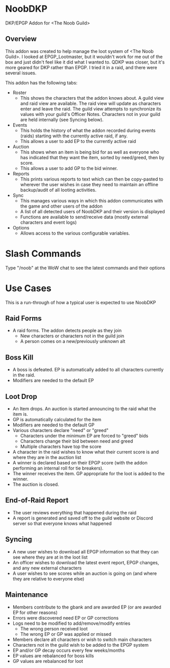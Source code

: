 # NoobDKP
DKP/EPGP Addon for &lt;The Noob Guild>

## Overview
This addon was created to help manage the loot system of &lt;The Noob Guild>. I looked at EPGP_Lootmaster, but it wouldn't work for me out of the box and just didn't feel like it did what I wanted to. QDKP was closer, but it's more geared for DKP rather than EPGP. I tried it in a raid, and there were several issues.

This addon has the following tabs:
- Roster
  - This shows the characters that the addon knows about. A guild view and raid view are available. The raid view will update as characters enter and leave the raid. The guild view attempts to synchronize its values with your guild's Officer Notes. Characters not in your guild are held internally (see Syncing below).
- Events
  - This holds the history of what the addon recorded during events (raids) starting with the currently active raid, if any.
  - This allows a user to add EP to the currently active raid
- Auction
  - This shows when an item is being bid for as well as everyone who has indicated that they want the item, sorted by need/greed, then by score.
  - This allows a user to add GP to the bid winner.
- Reports
  - This prints various reports to text which can then be copy-pasted to wherever the user wishes in case they need to maintain an offline backup/audit of all looting activities.
- Sync
  - This manages various ways in which this addon communicates with the game and other users of the addon
  - A list of all detected users of NoobDKP and their version is displayed
  - Functions are available to send/receive data (mostly external characters and event logs)
- Options
  - Allows access to the various configurable variables.

# Slash Commands
Type "/noob" at the WoW chat to see the latest commands and their options

# Use Cases
This is a run-through of how a typical user is expected to use NoobDKP

## Raid Forms
- A raid forms. The addon detects people as they join
  - New characters or characters not in the guild join
  - A person comes on a new/previously unknown alt

## Boss Kill
- A boss is defeated. EP is automatically added to all characters currently in the raid.
- Modifiers are needed to the default EP

## Loot Drop
- An Item drops. An auction is started announcing to the raid what the item is.
- GP is automatically calculated for the item
- Modifiers are needed to the default GP
- Various characters declare "need" or "greed"
  - Characters under the minimum EP are forced to "greed" bids
  - Characters change their bid between need and greed
  - Multiple characters have top the score
- A character in the raid wishes to know what their current score is and where they are in the auction list
- A winner is declared based on their EPGP score (with the addon performing an internal roll for tie breakers).
- The winner receives the item. GP appropriate for the loot is added to the winner.
- The auction is closed.

## End-of-Raid Report
- The user reviews everything that happened during the raid
- A report is generated and saved off to the guild website or Discord server so that everyone knows what happened

## Syncing
- A new user wishes to download all EPGP information so that they can see where they are at in the loot list
- An officer wishes to download the latest event report, EPGP changes, and any new external characters
- A user wishes to see scores while an auction is going on (and where they are relative to everyone else)

## Maintenance
- Members contribute to the gbank and are awarded EP (or are awarded EP for other reasons)
- Errors were discovered need EP or GP corrections
- Logs need to be modified to add/remove/modify entries
  - The wrong person received loot
  - The wrong EP or GP was applied or missed
- Members declare alt characters or wish to switch main characters
- Characters not in the guild wish to be added to the EPGP system
- EP and/or GP decay occurs every few weeks/months
- EP values are rebalanced for boss kills
- GP values are rebalanced for loot